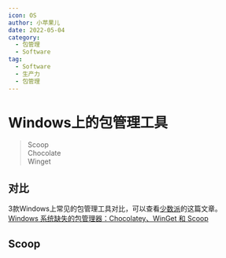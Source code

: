 ```yaml
---
icon: OS
author: 小苹果儿
date: 2022-05-04
category:
  - 包管理
  - Software
tag:
  - Software
  - 生产力
  - 包管理
---
```


# Windows上的包管理工具

> Scoop  
> Chocolate  
> Winget

## 对比

3款Windows上常见的包管理工具对比，可以查看[少数派](https://sspai.com/)的这篇文章。  
[Windows 系统缺失的包管理器：Chocolatey、WinGet 和 Scoop](https://sspai.com/post/65933)

## Scoop
